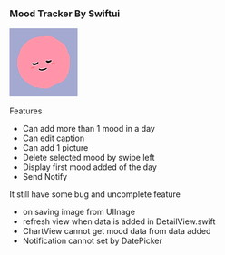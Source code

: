### Mood Tracker By Swiftui
![](https://github.com/NattarikaPraew/mood-tracker/blob/master/MoodTracker_v2/Assets.xcassets/AppIcon.appiconset/120.png)

Features
- Can add more than 1 mood in a day
- Can edit caption
- Can add 1 picture
- Delete selected mood by swipe left
- Display first mood added of the day
- Send Notify

It still have some bug and uncomplete feature 
- on saving image from UIInage
- refresh view when data is added in DetailView.swift
- ChartView cannot get mood data from data added
- Notification cannot set by DatePicker
